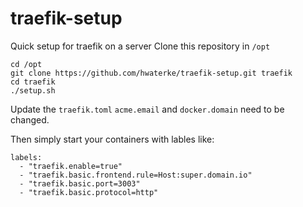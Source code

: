# traefik-setup

Quick setup for traefik on a server
Clone this repository in `/opt`


```
cd /opt
git clone https://github.com/hwaterke/traefik-setup.git traefik
cd traefik
./setup.sh
```

Update the `traefik.toml`
`acme.email` and `docker.domain` need to be changed.

Then simply start your containers with lables like:

```
labels:
  - "traefik.enable=true"
  - "traefik.basic.frontend.rule=Host:super.domain.io"
  - "traefik.basic.port=3003"
  - "traefik.basic.protocol=http"
```
